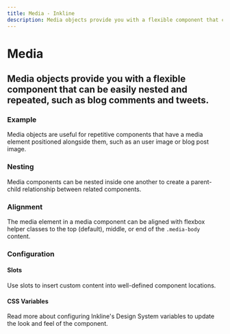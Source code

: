 ```yaml
---
title: Media - Inkline
description: Media objects provide you with a flexible component that can be easily nested and repeated, such as blog comments and tweets.
---
```


<script setup>
import { manifest } from '@inkline/inkline/components/IMedia/manifest.mjs';
import {
    IMediaAlignmentExample,
    IMediaBasicExample,
    IMediaNestingExample
} from '@inkline/inkline/components/IMedia/examples/index.mjs';
import { default as IMediaAlignmentExampleHTML } from '@inkline/inkline/components/IMedia/examples/alignment.html?raw';
import { default as IMediaBasicExampleHTML } from '@inkline/inkline/components/IMedia/examples/basic.html?raw';
import { default as IMediaNestingExampleHTML } from '@inkline/inkline/components/IMedia/examples/nesting.html?raw';
</script>

# Media
## Media objects provide you with a flexible component that can be easily nested and repeated, such as blog comments and tweets.

### Example
Media objects are useful for repetitive components that have a media element positioned alongside them, such as an user image or blog post image.

<example :component="IMediaBasicExample" :html="IMediaBasicExampleHTML"></example>

### Nesting
Media components can be nested inside one another to create a parent-child relationship between related components.

<example :component="IMediaNestingExample" :html="IMediaNestingExampleHTML"></example>

### Alignment
The media element in a media component can be aligned with flexbox helper classes to the top (default), middle, or end of the `.media-body` content.

<example :component="IMediaAlignmentExample" :html="IMediaAlignmentExampleHTML"></example>

### Configuration

#### Slots
Use slots to insert custom content into well-defined component locations.

<slots-table :manifest="manifest"></slots-table>

#### CSS Variables
<router-link :to="{ name: 'docs-introduction-design-system' }">Read more</router-link> about configuring Inkline's Design System variables to update the look and feel of the component.

<css-variables-table :manifest="manifest" type="local"></css-variables-table>
